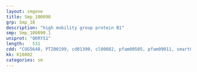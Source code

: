 ```yaml
---
layout: smgene
title: Smp_100090
grp: Smp_10
description: "high mobility group protein B1"
smp: Smp_100090.1
uniprot: "Q6RYS1"
length:   531
cdd: "COG5648, PTZ00199, cd01390, cl00082, pfam00505, pfam09011, smart00398"
kk: K10802
categories: sm
---
```

